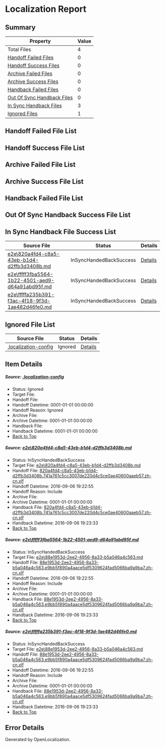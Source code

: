 # <a name='report-top'></a> Localization Report

## Summary
 Property | Value 
 -------- | ----- 
 Total Files | 4
[ Handoff Failed Files ](#handoff-failed-list)| 0
[ Handoff Success Files ](#handoff-success-list)| 0
[ Archive Failed Files ](#archive-failed-list)| 0
[ Archive Success Files ](#archive-success-list)| 0
[ Handback Failed Files ](#handback-failed-list)| 0
[ Out Of Sync Handback Files ](#outofsync-handback-success-list)| 0
[ In Sync Handback Files ](#insync-handback-success-list)| 3
[ Ignored Files ](#ignored-list)| 1

## <a name='handoff-failed-list'></a> Handoff Failed File List

## <a name='handoff-success-list'></a> Handoff Success File List

## <a name='archive-failed-list'></a> Archive Failed File List

## <a name='archive-success-list'></a> Archive Success File List

## <a name='handback-failed-list'></a> Handback Failed File List

## <a name='outofsync-handback-success-list'></a> Out Of Sync Handback Success File List

## <a name='insync-handback-success-list'></a> In Sync Handback File Success List
 Source File | Status | Details 
 ----------- | ------ | ------- 
 [e2e\820a4fd4-c8a5-43eb-b1d4-d2ffb3d3408b.md](https://github.com/OpenLocalizationTestOrg/ol-test0/blob/5667979eb34d41b2a18ae2ea26742558d1d52bfc/e2e/820a4fd4-c8a5-43eb-b1d4-d2ffb3d3408b.md) | InSyncHandedBackSuccess | [Details](#489b56ac3023e76c9b99ff2d1d7159039a66d9f31)
 [e2e\fffff3fba5564-1b22-4501-aed9-d64a91abd95f.md](https://github.com/OpenLocalizationTestOrg/ol-test0/blob/d52089ff2bdf14b99142472d4e3a3bda7aca8777/e2e/fffff3fba5564-1b22-4501-aed9-d64a91abd95f.md) | InSyncHandedBackSuccess | [Details](#1ccae962258a656e715c83a55516b6ffc6dac1ae2)
 [e2e\fffffa235b391-f3ac-4f18-9f3d-1ae482d46fe0.md](https://github.com/OpenLocalizationTestOrg/ol-test0/blob/d52089ff2bdf14b99142472d4e3a3bda7aca8777/e2e/fffffa235b391-f3ac-4f18-9f3d-1ae482d46fe0.md) | InSyncHandedBackSuccess | [Details](#1ccae962258a656e715c83a55516b6ffc6dac1ae3)

## <a name='ignored-list'></a> Ignored File List
 Source File | Status | Details 
 ----------- | ------ | ------- 
 [.localization-config](https://github.com/OpenLocalizationTestOrg/ol-test0/blob/d52089ff2bdf14b99142472d4e3a3bda7aca8777/.localization-config) | Ignored | [Details](#3d4f252ac210baf56311d7e97dcc2db10974dbd20)

## Item Details
##### <a name='3d4f252ac210baf56311d7e97dcc2db10974dbd20'></a> Source: [.localization-config](https://github.com/OpenLocalizationTestOrg/ol-test0/blob/d52089ff2bdf14b99142472d4e3a3bda7aca8777/.localization-config)
* Status: Ignored
* Target File: 
* Handoff File: 
* Handoff Datetime: 0001-01-01 00:00:00
* Handoff Reason: Ignored
* Archive File: 
* Archive Datetime: 0001-01-01 00:00:00
* Handback File: 
* Handback Datetime: 0001-01-01 00:00:00
* [Back to Top](#report-top)

##### <a name='489b56ac3023e76c9b99ff2d1d7159039a66d9f31'></a> Source: [e2e\820a4fd4-c8a5-43eb-b1d4-d2ffb3d3408b.md](https://github.com/OpenLocalizationTestOrg/ol-test0/blob/5667979eb34d41b2a18ae2ea26742558d1d52bfc/e2e/820a4fd4-c8a5-43eb-b1d4-d2ffb3d3408b.md)
* Status: InSyncHandedBackSuccess
* Target File: [e2e\820a4fd4-c8a5-43eb-b1d4-d2ffb3d3408b.md](https://github.com/OpenLocalizationTestOrg/ol-test0-zhcn/blob/3315fdcf481fde866741d3c909df668a8216736f/e2e/820a4fd4-c8a5-43eb-b1d4-d2ffb3d3408b.md)
* Handoff File: [820a4fd4-c8a5-43eb-b1d4-d2ffb3d3408b.741a761c5cc3007de220d4c5ce0ae40600aaeb57.zh-cn.xlf](https://github.com/OpenLocalizationTestOrg/ol-test0-handoff/blob/07718ad173a20abfe83caece0af7bfb26b975965/ol-handoff/OpenLocalizationTestOrg/ol-test0-zhcn/ci/ht/820a4fd4-c8a5-43eb-b1d4-d2ffb3d3408b.741a761c5cc3007de220d4c5ce0ae40600aaeb57.zh-cn.xlf)
* Handoff Datetime: 2016-09-06 19:22:55
* Handoff Reason: Include
* Archive File: 
* Archive Datetime: 0001-01-01 00:00:00
* Handback File: [820a4fd4-c8a5-43eb-b1d4-d2ffb3d3408b.741a761c5cc3007de220d4c5ce0ae40600aaeb57.zh-cn.xlf](https://github.com/OpenLocalizationTestOrg/ol-test0-handback/blob/98b4804fc1a57c964956a73350adc7a60846fd9b/ol-handback/OpenLocalizationTestOrg/ol-test0-zhcn/ci/ht/820a4fd4-c8a5-43eb-b1d4-d2ffb3d3408b.741a761c5cc3007de220d4c5ce0ae40600aaeb57.zh-cn.xlf)
* Handback Datetime: 2016-09-06 19:23:33
* [Back to Top](#report-top)

##### <a name='1ccae962258a656e715c83a55516b6ffc6dac1ae2'></a> Source: [e2e\fffff3fba5564-1b22-4501-aed9-d64a91abd95f.md](https://github.com/OpenLocalizationTestOrg/ol-test0/blob/d52089ff2bdf14b99142472d4e3a3bda7aca8777/e2e/fffff3fba5564-1b22-4501-aed9-d64a91abd95f.md)
* Status: InSyncHandedBackSuccess
* Target File: [e2e\88e1953d-2ee2-4956-8a33-b5a046a4c563.md](https://github.com/OpenLocalizationTestOrg/ol-test0-zhcn/blob/3315fdcf481fde866741d3c909df668a8216736f/e2e/88e1953d-2ee2-4956-8a33-b5a046a4c563.md)
* Handoff File: [88e1953d-2ee2-4956-8a33-b5a046a4c563.e9bb5f890a4aace5df5309624fad5066ba9a9ba7.zh-cn.xlf](https://github.com/OpenLocalizationTestOrg/ol-test0-handoff/blob/07718ad173a20abfe83caece0af7bfb26b975965/ol-handoff/OpenLocalizationTestOrg/ol-test0-zhcn/ci/ht/88e1953d-2ee2-4956-8a33-b5a046a4c563.e9bb5f890a4aace5df5309624fad5066ba9a9ba7.zh-cn.xlf)
* Handoff Datetime: 2016-09-06 19:22:55
* Handoff Reason: Include
* Archive File: 
* Archive Datetime: 0001-01-01 00:00:00
* Handback File: [88e1953d-2ee2-4956-8a33-b5a046a4c563.e9bb5f890a4aace5df5309624fad5066ba9a9ba7.zh-cn.xlf](https://github.com/OpenLocalizationTestOrg/ol-test0-handback/blob/98b4804fc1a57c964956a73350adc7a60846fd9b/ol-handback/OpenLocalizationTestOrg/ol-test0-zhcn/ci/ht/88e1953d-2ee2-4956-8a33-b5a046a4c563.e9bb5f890a4aace5df5309624fad5066ba9a9ba7.zh-cn.xlf)
* Handback Datetime: 2016-09-06 19:23:33
* [Back to Top](#report-top)

##### <a name='1ccae962258a656e715c83a55516b6ffc6dac1ae3'></a> Source: [e2e\fffffa235b391-f3ac-4f18-9f3d-1ae482d46fe0.md](https://github.com/OpenLocalizationTestOrg/ol-test0/blob/d52089ff2bdf14b99142472d4e3a3bda7aca8777/e2e/fffffa235b391-f3ac-4f18-9f3d-1ae482d46fe0.md)
* Status: InSyncHandedBackSuccess
* Target File: [e2e\88e1953d-2ee2-4956-8a33-b5a046a4c563.md](https://github.com/OpenLocalizationTestOrg/ol-test0-zhcn/blob/3315fdcf481fde866741d3c909df668a8216736f/e2e/88e1953d-2ee2-4956-8a33-b5a046a4c563.md)
* Handoff File: [88e1953d-2ee2-4956-8a33-b5a046a4c563.e9bb5f890a4aace5df5309624fad5066ba9a9ba7.zh-cn.xlf](https://github.com/OpenLocalizationTestOrg/ol-test0-handoff/blob/07718ad173a20abfe83caece0af7bfb26b975965/ol-handoff/OpenLocalizationTestOrg/ol-test0-zhcn/ci/ht/88e1953d-2ee2-4956-8a33-b5a046a4c563.e9bb5f890a4aace5df5309624fad5066ba9a9ba7.zh-cn.xlf)
* Handoff Datetime: 2016-09-06 19:22:55
* Handoff Reason: Include
* Archive File: 
* Archive Datetime: 0001-01-01 00:00:00
* Handback File: [88e1953d-2ee2-4956-8a33-b5a046a4c563.e9bb5f890a4aace5df5309624fad5066ba9a9ba7.zh-cn.xlf](https://github.com/OpenLocalizationTestOrg/ol-test0-handback/blob/98b4804fc1a57c964956a73350adc7a60846fd9b/ol-handback/OpenLocalizationTestOrg/ol-test0-zhcn/ci/ht/88e1953d-2ee2-4956-8a33-b5a046a4c563.e9bb5f890a4aace5df5309624fad5066ba9a9ba7.zh-cn.xlf)
* Handback Datetime: 2016-09-06 19:23:33
* [Back to Top](#report-top)


## Error Details

Generated by OpenLocalization.
